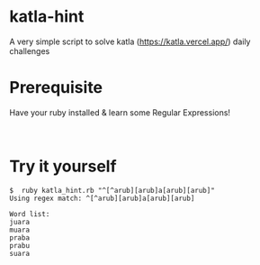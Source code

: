 # katla-hint
A very simple script to solve katla (https://katla.vercel.app/) daily challenges

# Prerequisite
Have your ruby installed & learn some Regular Expressions!

<br>

# Try it yourself
    $  ruby katla_hint.rb "^[^arub][arub]a[arub][arub]"
    Using regex match: ^[^arub][arub]a[arub][arub]

    Word list: 
    juara
    muara
    praba
    prabu
    suara
